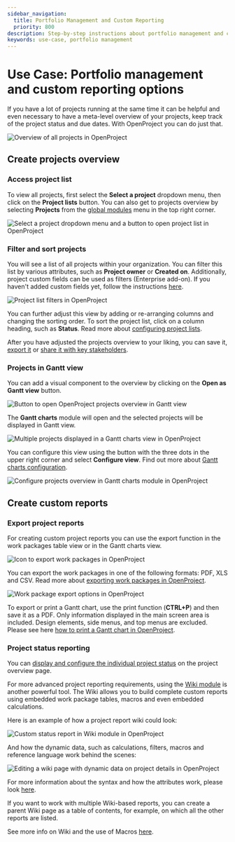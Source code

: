 ```yaml
---
sidebar_navigation:
  title: Portfolio Management and Custom Reporting
  priority: 800
description: Step-by-step instructions about portfolio management and custom reporting
keywords: use-case, portfolio management
---
```


# Use Case: Portfolio management and custom reporting options

If you have a lot of projects running at the same time it can be helpful and even necessary to have a meta-level overview of your projects, keep track of the project status and due dates. With OpenProject you can do just that.


![Overview of all projects in OpenProject](openproject_use_case_portfolio_projects_overview.png)

## Create projects overview

### Access project list

To view all projects, first select the **Select a project** dropdown menu, then click on the **Project lists** button. 
You can also get to projects overview by selecting **Projects** from the [global modules](../../user-guide/home/global-modules) menu in the top right corner.

![Select a project dropdown menu and a button to open project list in OpenProject](openproject_use_case_portfolio_projects_list_button.png)

### Filter and sort projects

You will see a list of all projects within your organization. You can filter this list by various attributes, such as **Project owner** or **Created on**. Additionally, project custom fields can be used as filters (Enterprise add-on). If you haven't added custom fields yet, follow the instructions [here](../../system-admin-guide/custom-fields/).

![Project list filters in OpenProject](openproject_use_case_portfolio_projects_overview_filters.png)

You can further adjust this view by adding or re-arranging columns and changing the sorting order. To sort the project list, click on a column heading, such as **Status**. Read more about [configuring project lists](../../user-guide/projects/project-lists/#configure-project-lists-view). 

After you have adjusted the projects overview to your liking, you can save it, 
[export it](../../user-guide/projects/project-lists/#export-project-lists) or 
[share it with key stakeholders](../../user-guide/projects/project-lists/#share-project-lists).

### Projects in Gantt view

You can add a visual component to the overview by clicking on the **Open as Gantt view** button.

![Button to open OpenProject projects overview in Gantt view](openproject_use_case_portfolio_projects_overview_gantt_button.png)

The **Gantt charts** module will open and the selected projects will be displayed in Gantt view.

![Multiple projects displayed in a Gantt charts view in OpenProject](openproject_use_case_portfolio_gantt_charts_view.png)

You can configure this view using the button with the three dots in the upper right corner and select **Configure view**. Find out more about [Gantt charts configuration](../../user-guide/gantt-chart/#gantt-chart-configuration).

![Configure projects overview in Gantt charts module in OpenProject](openproject_use_case_portfolio_projects_overview_gantt_view_configure.png)

## Create custom reports

### Export project reports

For creating custom project reports you can use the export function in the work packages table view or in the Gantt charts view.

![Icon to export work packages in OpenProject](openproject_use_case_portfolio_work_packages_export_icon.png)

You can export the work packages in one of the following formats: PDF, XLS and CSV. Read more about [exporting work packages in OpenProject](../../user-guide/work-packages/exporting/#export-multiple-work-packages).

![Work package export options in OpenProject](openproject_use_case_portfolio_projects_export_options.png)

To export or print a Gantt chart, use the print function (**CTRL+P**) and then save it as a PDF. Only information displayed in the main screen area is included. Design elements, side menus, and top menus are excluded. Please see here [how to print a Gantt chart in OpenProject](../../user-guide/gantt-chart/#how-to-print-a-gantt-chart).

### Project status reporting

You can [display and configure the individual project status](../../user-guide/projects/project-status/) on the project overview page.

For more advanced project reporting requirements, using the [Wiki module](../../user-guide/wiki/) is another powerful tool. The Wiki allows you to build complete custom reports using embedded work package tables, macros and even embedded calculations.

Here is an example of how a project report wiki could look:

![Custom status report in Wiki module in OpenProject](openproject_use_case_portfolio_wiki_status_report.png)

And how the dynamic data, such as calculations, filters, macros and reference language work behind the scenes:

![Editing a wiki page with dynamic data on project details in OpenProject](openproject_use_case_portfolio_wiki_status_report_edit_mode.png)

For more information about the syntax and how the attributes work, please look [here](../../user-guide/wysiwyg/).

If you want to work with multiple Wiki-based reports, you can create a parent Wiki page as a table of contents, for example, on which all the other reports are listed.

See more info on Wiki and the use of Macros [here](../../user-guide/wiki/).
